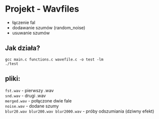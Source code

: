 # Projekt - Wavfiles
* łączenie fal
* dodawanie szumów (random_noise)
* usuwanie szumów
## Jak działa?
```
gcc main.c functions.c wavefile.c -o test -lm
./test
```
## pliki:
```fst.wav``` - pierwszy .wav<br>
```snd.wav``` - drugi .wav<br>
```merged.wav``` - połączone dwie fale<br>
```noise.wav``` - dodane szumy<br>
```blur20.wav blur200.wav blur2000.wav``` - próby odszumiania (dziwny efekt)
